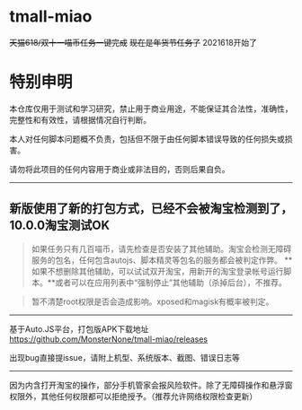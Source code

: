 # tmall-miao
~~天猫618/双十一喵币任务一键完成~~ ~~现在是年货节任务了~~ 2021618开始了

# 特别申明

本仓库仅用于测试和学习研究，禁止用于商业用途，不能保证其合法性，准确性，完整性和有效性，请根据情况自行判断。

本人对任何脚本问题概不负责，包括但不限于由任何脚本错误导致的任何损失或损害。

请勿将此项目的任何内容用于商业或非法目的，否则后果自负。

---

## 新版使用了新的打包方式，已经不会被淘宝检测到了，10.0.0淘宝测试OK

> 如果任务只有几百喵币，请先检查是否安装了其他辅助。淘宝会检测无障碍服务的包名，任何包含autojs、脚本精灵等包名的服务都会被判定作弊。
> **如果不想删除其他辅助，可以试试双开淘宝，用新开的淘宝登录帐号运行脚本。**或者可以在应用列表中“强制停止”其他辅助（杀掉后台），不推荐。

> 暂不清楚root权限是否会造成影响。xposed和magisk有概率被判定。

---

基于Auto.JS平台，打包版APK下载地址 https://github.com/MonsterNone/tmall-miao/releases

出现bug直接提issue，请附上机型、系统版本、截图、错误日志等

---

因为内含打开淘宝的操作，部分手机管家会报风险软件。除了无障碍操作和悬浮窗权限外，其他任何权限都可以拒绝授予。（推荐允许网络权限检查更新）
